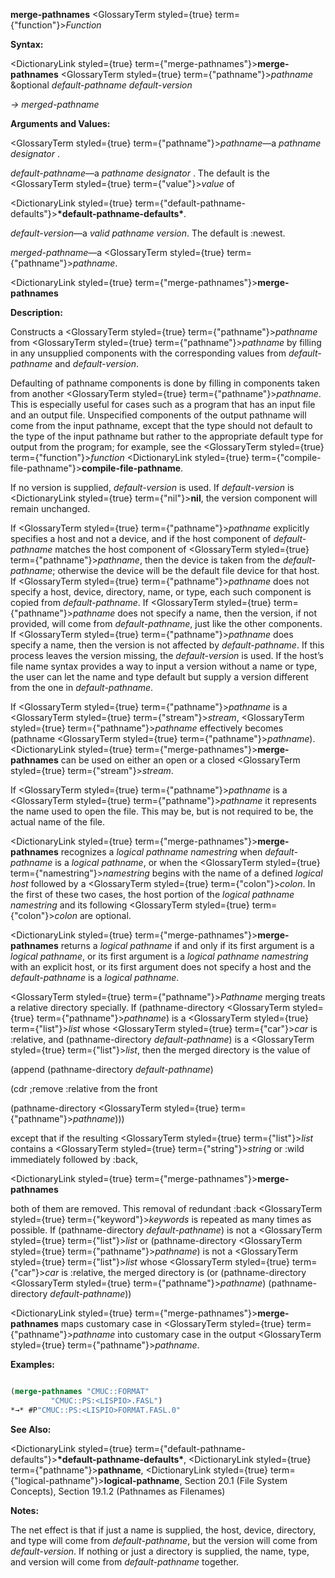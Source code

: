 **merge-pathnames** <GlossaryTerm styled={true} term={"function"}><i>Function</i></GlossaryTerm> 



**Syntax:** 



<DictionaryLink styled={true} term={"merge-pathnames"}><b>merge-pathnames</b></DictionaryLink> <GlossaryTerm styled={true} term={"pathname"}><i>pathname</i></GlossaryTerm> &amp;optional *default-pathname default-version* 



*→ merged-pathname* 



**Arguments and Values:** 



<GlossaryTerm styled={true} term={"pathname"}><i>pathname</i></GlossaryTerm>—a *pathname designator* . 



*default-pathname*—a *pathname designator* . The default is the <GlossaryTerm styled={true} term={"value"}><i>value</i></GlossaryTerm> of 



<DictionaryLink styled={true} term={"default-pathname-defaults"}><b>\*default-pathname-defaults\*</b></DictionaryLink>. 



*default-version*—a *valid pathname version*. The default is :newest. 



*merged-pathname*—a <GlossaryTerm styled={true} term={"pathname"}><i>pathname</i></GlossaryTerm>. 







 



 



<DictionaryLink styled={true} term={"merge-pathnames"}><b>merge-pathnames</b></DictionaryLink> 



**Description:** 



Constructs a <GlossaryTerm styled={true} term={"pathname"}><i>pathname</i></GlossaryTerm> from <GlossaryTerm styled={true} term={"pathname"}><i>pathname</i></GlossaryTerm> by filling in any unsupplied components with the corresponding values from *default-pathname* and *default-version*. 



Defaulting of pathname components is done by filling in components taken from another <GlossaryTerm styled={true} term={"pathname"}><i>pathname</i></GlossaryTerm>. This is especially useful for cases such as a program that has an input file and an output file. Unspecified components of the output pathname will come from the input pathname, except that the type should not default to the type of the input pathname but rather to the appropriate default type for output from the program; for example, see the <GlossaryTerm styled={true} term={"function"}><i>function</i></GlossaryTerm> <DictionaryLink styled={true} term={"compile-file-pathname"}><b>compile-file-pathname</b></DictionaryLink>. 



If no version is supplied, *default-version* is used. If *default-version* is <DictionaryLink styled={true} term={"nil"}><b>nil</b></DictionaryLink>, the version component will remain unchanged. 



If <GlossaryTerm styled={true} term={"pathname"}><i>pathname</i></GlossaryTerm> explicitly specifies a host and not a device, and if the host component of *default-pathname* matches the host component of <GlossaryTerm styled={true} term={"pathname"}><i>pathname</i></GlossaryTerm>, then the device is taken from the *default-pathname*; otherwise the device will be the default file device for that host. If <GlossaryTerm styled={true} term={"pathname"}><i>pathname</i></GlossaryTerm> does not specify a host, device, directory, name, or type, each such component is copied from *default-pathname*. If <GlossaryTerm styled={true} term={"pathname"}><i>pathname</i></GlossaryTerm> does not specify a name, then the version, if not provided, will come from *default-pathname*, just like the other components. If <GlossaryTerm styled={true} term={"pathname"}><i>pathname</i></GlossaryTerm> does specify a name, then the version is not affected by *default-pathname*. If this process leaves the version missing, the *default-version* is used. If the host’s file name syntax provides a way to input a version without a name or type, the user can let the name and type default but supply a version different from the one in *default-pathname*. 



If <GlossaryTerm styled={true} term={"pathname"}><i>pathname</i></GlossaryTerm> is a <GlossaryTerm styled={true} term={"stream"}><i>stream</i></GlossaryTerm>, <GlossaryTerm styled={true} term={"pathname"}><i>pathname</i></GlossaryTerm> effectively becomes (pathname <GlossaryTerm styled={true} term={"pathname"}><i>pathname</i></GlossaryTerm>). <DictionaryLink styled={true} term={"merge-pathnames"}><b>merge-pathnames</b></DictionaryLink> can be used on either an open or a closed <GlossaryTerm styled={true} term={"stream"}><i>stream</i></GlossaryTerm>. 



If <GlossaryTerm styled={true} term={"pathname"}><i>pathname</i></GlossaryTerm> is a <GlossaryTerm styled={true} term={"pathname"}><i>pathname</i></GlossaryTerm> it represents the name used to open the file. This may be, but is not required to be, the actual name of the file. 



<DictionaryLink styled={true} term={"merge-pathnames"}><b>merge-pathnames</b></DictionaryLink> recognizes a *logical pathname namestring* when *default-pathname* is a *logical pathname*, or when the <GlossaryTerm styled={true} term={"namestring"}><i>namestring</i></GlossaryTerm> begins with the name of a defined *logical host* followed by a <GlossaryTerm styled={true} term={"colon"}><i>colon</i></GlossaryTerm>. In the first of these two cases, the host portion of the *logical pathname namestring* and its following <GlossaryTerm styled={true} term={"colon"}><i>colon</i></GlossaryTerm> are optional. 



<DictionaryLink styled={true} term={"merge-pathnames"}><b>merge-pathnames</b></DictionaryLink> returns a *logical pathname* if and only if its first argument is a *logical pathname*, or its first argument is a *logical pathname namestring* with an explicit host, or its first argument does not specify a host and the *default-pathname* is a *logical pathname*. 



<GlossaryTerm styled={true} term={"pathname"}><i>Pathname</i></GlossaryTerm> merging treats a relative directory specially. If (pathname-directory <GlossaryTerm styled={true} term={"pathname"}><i>pathname</i></GlossaryTerm>) is a <GlossaryTerm styled={true} term={"list"}><i>list</i></GlossaryTerm> whose <GlossaryTerm styled={true} term={"car"}><i>car</i></GlossaryTerm> is :relative, and (pathname-directory *default-pathname*) is a <GlossaryTerm styled={true} term={"list"}><i>list</i></GlossaryTerm>, then the merged directory is the value of 



(append (pathname-directory *default-pathname*) 



(cdr ;remove :relative from the front 



(pathname-directory <GlossaryTerm styled={true} term={"pathname"}><i>pathname</i></GlossaryTerm>))) 



except that if the resulting <GlossaryTerm styled={true} term={"list"}><i>list</i></GlossaryTerm> contains a <GlossaryTerm styled={true} term={"string"}><i>string</i></GlossaryTerm> or :wild immediately followed by :back, 



 



 



<DictionaryLink styled={true} term={"merge-pathnames"}><b>merge-pathnames</b></DictionaryLink> 



both of them are removed. This removal of redundant :back <GlossaryTerm styled={true} term={"keyword"}><i>keywords</i></GlossaryTerm> is repeated as many times as possible. If (pathname-directory *default-pathname*) is not a <GlossaryTerm styled={true} term={"list"}><i>list</i></GlossaryTerm> or (pathname-directory <GlossaryTerm styled={true} term={"pathname"}><i>pathname</i></GlossaryTerm>) is not a <GlossaryTerm styled={true} term={"list"}><i>list</i></GlossaryTerm> whose <GlossaryTerm styled={true} term={"car"}><i>car</i></GlossaryTerm> is :relative, the merged directory is (or (pathname-directory <GlossaryTerm styled={true} term={"pathname"}><i>pathname</i></GlossaryTerm>) (pathname-directory *default-pathname*)) 



<DictionaryLink styled={true} term={"merge-pathnames"}><b>merge-pathnames</b></DictionaryLink> maps customary case in <GlossaryTerm styled={true} term={"pathname"}><i>pathname</i></GlossaryTerm> into customary case in the output <GlossaryTerm styled={true} term={"pathname"}><i>pathname</i></GlossaryTerm>. 



**Examples:**
```lisp

(merge-pathnames "CMUC::FORMAT" 
		 "CMUC::PS:<LISPIO>.FASL") 
*→* #P"CMUC::PS:<LISPIO>FORMAT.FASL.0" 

```
**See Also:** 



<DictionaryLink styled={true} term={"default-pathname-defaults"}><b>\*default-pathname-defaults\*</b></DictionaryLink>, <DictionaryLink styled={true} term={"pathname"}><b>pathname</b></DictionaryLink>, <DictionaryLink styled={true} term={"logical-pathname"}><b>logical-pathname</b></DictionaryLink>, Section 20.1 (File System Concepts), Section 19.1.2 (Pathnames as Filenames) 



**Notes:** 



The net effect is that if just a name is supplied, the host, device, directory, and type will come from *default-pathname*, but the version will come from *default-version*. If nothing or just a directory is supplied, the name, type, and version will come from *default-pathname* together. 





